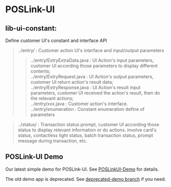 # POSLink-UI
## lib-ui-constant:  
Define customer UI's constant and interface API
   > ../entry/                     : Customer action UI's interface and input/output parameters  
   >> ../entry/ExtryExtraData.java  : UI Action's input parameters, customer UI according those parameters to display different contents;  
   >> ../entry/ExtryRequest.java    : UI Action's output parameters, customer UI return action's result data;  
   >> ../entry/ExtryResponse.java   : UI Action's result input parameters, customer UI received the action's result, then do the relevant actions;  
   >> ../entry/xxx.java             : Customer action's interface.  
   >> ../entry/enumeration          : Constant enumeration define of parameters
   
   > ../status/                    : Transaction status prompt, customer UI according those status to display relevant information or do actions. involve card's status, contactless light status, batch transaction status, prompt message during transaction, etc.


## POSLink-UI Demo
Our latest simple demo for POSLink-UI.
See [POSLinkUI-Demo](https://github.com/PAXTechnologyInc/POSLinkUI-Demo) for details.

The old demo app is deprecated. See [deprecated-demo branch](https://github.com/PAXTechnologyInc/POSLink-UI/tree/deprecated-demo) if you need.
